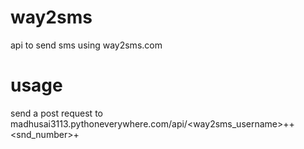 # way2sms
api to send sms using way2sms.com

# usage
send a post request to madhusai3113.pythoneverywhere.com/api/<way2sms_username>+<password>+<snd_number>+<text>
